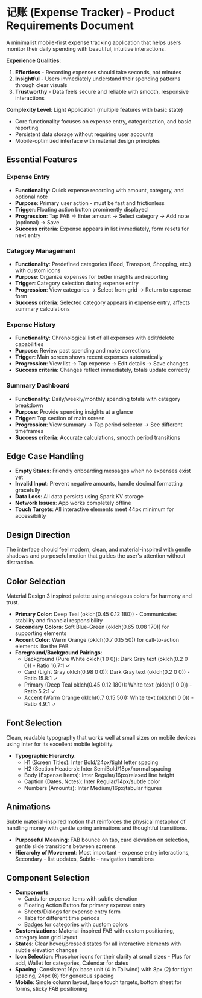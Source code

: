 # 记账 (Expense Tracker) - Product Requirements Document

A minimalist mobile-first expense tracking application that helps users monitor their daily spending with beautiful, intuitive interactions.

**Experience Qualities**:
1. **Effortless** - Recording expenses should take seconds, not minutes
2. **Insightful** - Users immediately understand their spending patterns through clear visuals
3. **Trustworthy** - Data feels secure and reliable with smooth, responsive interactions

**Complexity Level**: Light Application (multiple features with basic state)
- Core functionality focuses on expense entry, categorization, and basic reporting
- Persistent data storage without requiring user accounts
- Mobile-optimized interface with material design principles

## Essential Features

### Expense Entry
- **Functionality**: Quick expense recording with amount, category, and optional note
- **Purpose**: Primary user action - must be fast and frictionless
- **Trigger**: Floating action button prominently displayed
- **Progression**: Tap FAB → Enter amount → Select category → Add note (optional) → Save
- **Success criteria**: Expense appears in list immediately, form resets for next entry

### Category Management
- **Functionality**: Predefined categories (Food, Transport, Shopping, etc.) with custom icons
- **Purpose**: Organize expenses for better insights and reporting
- **Trigger**: Category selection during expense entry
- **Progression**: View categories → Select from grid → Return to expense form
- **Success criteria**: Selected category appears in expense entry, affects summary calculations

### Expense History
- **Functionality**: Chronological list of all expenses with edit/delete capabilities
- **Purpose**: Review past spending and make corrections
- **Trigger**: Main screen shows recent expenses automatically
- **Progression**: View list → Tap expense → Edit details → Save changes
- **Success criteria**: Changes reflect immediately, totals update correctly

### Summary Dashboard
- **Functionality**: Daily/weekly/monthly spending totals with category breakdown
- **Purpose**: Provide spending insights at a glance
- **Trigger**: Top section of main screen
- **Progression**: View summary → Tap period selector → See different timeframes
- **Success criteria**: Accurate calculations, smooth period transitions

## Edge Case Handling

- **Empty States**: Friendly onboarding messages when no expenses exist yet
- **Invalid Input**: Prevent negative amounts, handle decimal formatting gracefully
- **Data Loss**: All data persists using Spark KV storage
- **Network Issues**: App works completely offline
- **Touch Targets**: All interactive elements meet 44px minimum for accessibility

## Design Direction

The interface should feel modern, clean, and material-inspired with gentle shadows and purposeful motion that guides the user's attention without distraction.

## Color Selection

Material Design 3 inspired palette using analogous colors for harmony and trust.

- **Primary Color**: Deep Teal (oklch(0.45 0.12 180)) - Communicates stability and financial responsibility
- **Secondary Colors**: Soft Blue-Green (oklch(0.65 0.08 170)) for supporting elements
- **Accent Color**: Warm Orange (oklch(0.7 0.15 50)) for call-to-action elements like the FAB
- **Foreground/Background Pairings**:
  - Background (Pure White oklch(1 0 0)): Dark Gray text (oklch(0.2 0 0)) - Ratio 16.7:1 ✓
  - Card (Light Gray oklch(0.98 0 0)): Dark Gray text (oklch(0.2 0 0)) - Ratio 15.8:1 ✓
  - Primary (Deep Teal oklch(0.45 0.12 180)): White text (oklch(1 0 0)) - Ratio 5.2:1 ✓
  - Accent (Warm Orange oklch(0.7 0.15 50)): White text (oklch(1 0 0)) - Ratio 4.9:1 ✓

## Font Selection

Clean, readable typography that works well at small sizes on mobile devices using Inter for its excellent mobile legibility.

- **Typographic Hierarchy**:
  - H1 (Screen Titles): Inter Bold/24px/tight letter spacing
  - H2 (Section Headers): Inter SemiBold/18px/normal spacing
  - Body (Expense Items): Inter Regular/16px/relaxed line height
  - Caption (Dates, Notes): Inter Regular/14px/subtle color
  - Numbers (Amounts): Inter Medium/16px/tabular figures

## Animations

Subtle material-inspired motion that reinforces the physical metaphor of handling money with gentle spring animations and thoughtful transitions.

- **Purposeful Meaning**: FAB bounce on tap, card elevation on selection, gentle slide transitions between screens
- **Hierarchy of Movement**: Most important - expense entry interactions, Secondary - list updates, Subtle - navigation transitions

## Component Selection

- **Components**: 
  - Cards for expense items with subtle elevation
  - Floating Action Button for primary expense entry
  - Sheets/Dialogs for expense entry form
  - Tabs for different time periods
  - Badges for categories with custom colors
- **Customizations**: Material-inspired FAB with custom positioning, category icon grid layout
- **States**: Clear hover/pressed states for all interactive elements with subtle elevation changes
- **Icon Selection**: Phosphor icons for their clarity at small sizes - Plus for add, Wallet for categories, Calendar for dates
- **Spacing**: Consistent 16px base unit (4 in Tailwind) with 8px (2) for tight spacing, 24px (6) for generous spacing
- **Mobile**: Single column layout, large touch targets, bottom sheet for forms, sticky FAB positioning